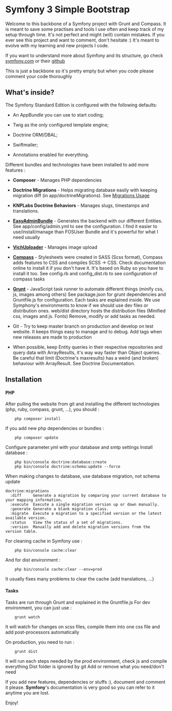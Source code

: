 Symfony 3 Simple Bootstrap
==========================

Welcome to this backbone of a Symfony project with Grunt and Compass.
It is meant to save some practises and tools I use often and keep track of my setup through time.
It's not perfect and might (will) contain mistakes.
If you ever see this project and want to comment, don't hesitate :)
It's meant to evolve with my learning and new projects I code.

If you want to understand more about Symfony and its structure,
go check [symfony.com][1] or  their [github][2]

This is just a backbone so it's pretty empty but when you code please comment your code thoroughly

What's inside?
--------------

The Symfony Standard Edition is configured with the following defaults:

  * An AppBundle you can use to start coding;

  * Twig as the only configured template engine;

  * Doctrine ORM/DBAL;

  * Swiftmailer;

  * Annotations enabled for everything.

Different bundles and technologies have been installed to add more features :

  * **Composer** - Manages PHP dependencies

  * **Doctrine Migrations** - Helps migrating database easily with keeping migration diff (in app/doctrineMigrations).
  See [Migrations Usage][3]

  * **KNPLabs Doctrine Behaviors** - Manages slugs, timestamps and translations.

  * [**EasyAdminBundle**][4] - Generates the backend with our different Entities.
  See app/config/admin.yml to see the configuration.
  I find it easier to use/install/manage than FOSUser Bundle and it's powerful for what I need usually

  * [**VichUploader**][5] - Manages image upload

  * [**Compass**][6] - Stylesheets were created in SASS (Scss format),
  Compass adds features to CSS and compiles SCSS -> CSS. Check documentation online to install it if you don't have it.
  It's based on Ruby so you have to install it too.
  See config.rb and config_dist.rb to see configuration of compass tasks

  * [**Grunt**][7] - JavaScript task runner to automate different things (minify css, js, images among others)
  See package.json for grunt dependencies and Gruntfile.js for configuration. Each tasks are explained inside.
  We use Symphony's environments to know if we should use dev files or distribution ones.
  web/dist directory hosts the distribution files (Minified css, images and js. Fonts)
  Remove, modify or add tasks as needed.

  * Git - Try to keep master branch on production and develop on test website. It keeps things easy to manage and to debug.
  Add tags when new releases are made to production

  * When possible, keep Entity queries in their respective repositories and query data with ArrayResults, it's way way faster than Object queries.
  Be careful that limit (Doctrine's maxresults) has a weird (and broken) behaviour with ArrayResult. See Doctrine Documentation.

Installation
--------------

#### PHP
After pulling the website from git and installing the different technologies (php, ruby, compass, grunt, ...), you should :
```
    php composer install
```
 If you add new php dependencies or bundles :
```
    php composer update
```

 Configure parameter.yml with your database and smtp settings
 Install database :
```
    php bin/console doctrine:database:create
    php bin/console doctrine:schema:update --force
```

  When making changes to database, use database migration, not schema update

```
doctrine:migrations
  :diff     Generate a migration by comparing your current database to your mapping information.
  :execute  Execute a single migration version up or down manually.
  :generate Generate a blank migration class.
  :migrate  Execute a migration to a specified version or the latest available version.
  :status   View the status of a set of migrations.
  :version  Manually add and delete migration versions from the version table.
```

  For cleaning cache in Symfony use :
```
    php bin/console cache:clear
```

  And for dist environment :
```
    php bin/console cache:clear --env=prod
```

It usually fixes many problems to clear the cache (add translations, ...)

#### Tasks

Tasks are run through Grunt and explained in the Gruntfile.js
For dev environment, you can just use :
```
    grunt watch
```
It will watch for changes on scss files, compile them into one css file and add post-processors automatically

On production, you need to run :

```
    grunt dist
```

It will run each steps needed by the prod environment, check js and compile everything
Dist folder is ignored by git
Add or remove what you need/don't need


If you add new features, dependencies or stuffs :), document and comment it please.
**Symfony**'s documentation is very good so you can refer to it anytime you are lost.

Enjoy!

[1]:  https://symfony.com
[2]:  https://github.com/symfony/symfony
[3]:  https://symfony.com/doc/current/bundles/DoctrineMigrationsBundle/index.html#usage
[4]:  https://github.com/javiereguiluz/EasyAdminBundle
[5]:  https://github.com/dustin10/VichUploaderBundle/
[6]:  http://compass-style.org/
[7]:  http://gruntjs.com/

